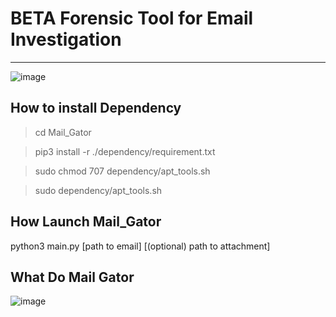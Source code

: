 # BETA Forensic Tool for Email Investigation #
------------------------------------------------------


![image](https://user-images.githubusercontent.com/18190054/77568189-8d381980-6ec8-11ea-9ea2-189c6f19d506.png)

## How to install Dependency
>cd Mail_Gator

>pip3 install -r ./dependency/requirement.txt

>sudo chmod 707 dependency/apt_tools.sh

> sudo dependency/apt_tools.sh


## How Launch Mail_Gator 

python3 main.py [path to email] [(optional) path to attachment]

## What Do Mail Gator

![image](https://user-images.githubusercontent.com/18190054/78454758-587f4b80-769a-11ea-9be5-00ff871eaebe.png)
